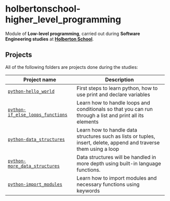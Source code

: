 # holbertonschool-higher_level_programming

Module of **Low-level programming**, carried out during **Software Engineering studies** at **[Holberton School](https://www.holbertonschool.com/)**.


## Projects
All of the following folders are projects done during the studies:

| Project name | Description |
| ------------ | ----------- |
|[`python-hello_world`](https://github.com/Andres98100/holbertonschool-higher_level_programming/tree/main/python-hello_world)| First steps to learn python, how to use print and declare variables | Learn how to handle loops and conditionals so that you can run through a list and print all its elements
|[`python-if_else_loops_functions`](https://github.com/Andres98100/holbertonschool-higher_level_programming/tree/main/python-if_else_loops_functions)| Learn how to handle loops and conditionals so that you can run through a list and print all its elements
|[`python-data_structures`](https://github.com/Andres98100/holbertonschool-higher_level_programming/tree/main/python-data_structures)| Learn how to handle data structures such as lists or tuples, insert, delete, append and traverse them using a loop
|[`python-more_data_structures`](https://github.com/Andres98100/holbertonschool-higher_level_programming/tree/main/python-more_data_structures)| Data structures will be handled in more depth using built-in language functions.
|[`python-import_modules`](https://github.com/Andres98100/holbertonschool-higher_level_programming/tree/main/python-import_modules)| Learn how to import modules and necessary functions using keywords
